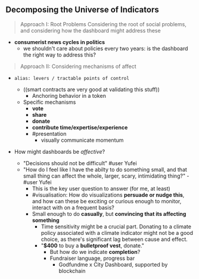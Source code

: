 ## Decomposing the Universe of Indicators
> Approach I: Root Problems Considering the root of social problems, and considering how the dashboard might address these

-   **consumerist news cycles in politics**
    -   we shouldn't care about policies every two years: is the dashboard the right way to address this?

> Approach II: Considering mechanisms of affect

-   `alias: levers / tractable points of control`
    -   ((smart contracts are very good at validating this stuff))
        -   Anchoring behavior in a token
    -   Specific mechanisms
        -   **vote**
        -   **share**
        -   **donate**
        -   **contribute time/expertise/experience**
        -   #presentation
            -   visually communicate momentum

-   How might dashboards be _affective_?
    -   "Decisions should not be difficult" #user Yufei
    -   "How do I feel like I have the abilty to do something small, and that small thing can affect the whole, larger, scary, intimidating thing?" - #user Yufei
        -   This is the key user question to answer (for me, at least)
        -   #visualisation: How do visualizations **persuade or nudge this**, and how can these be exciting or curious enough to monitor, interact with on a frequent basis?
        -   Small enough to do **casually**, but **convincing that its affecting something**
            -   Time sensitivity might be a crucial part. Donating to a climate policy associated with a climate indicator might not be a good choice, as there's significant lag between cause and effect.
            -   "**$400** to buy a **bulletproof vest**, donate."
                -   But how do we indicate **completion**?
                -   Fundraiser language, progress bar
                    -   Godfundme x City Dashboard, supported by blockchain
